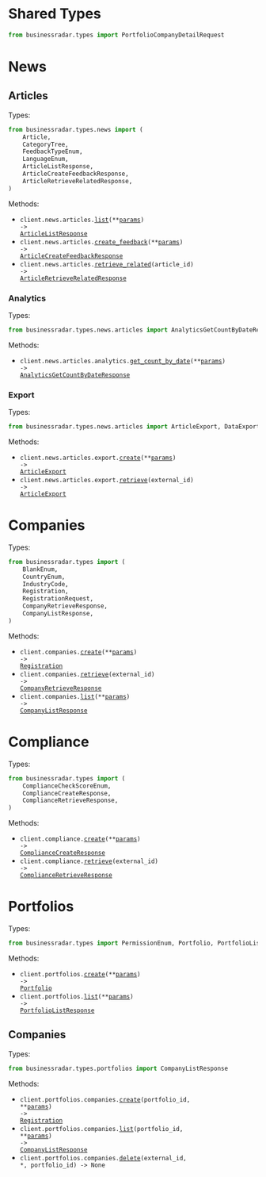 # Shared Types

```python
from businessradar.types import PortfolioCompanyDetailRequest
```

# News

## Articles

Types:

```python
from businessradar.types.news import (
    Article,
    CategoryTree,
    FeedbackTypeEnum,
    LanguageEnum,
    ArticleListResponse,
    ArticleCreateFeedbackResponse,
    ArticleRetrieveRelatedResponse,
)
```

Methods:

- <code title="get /ext/v3/articles">client.news.articles.<a href="./src/businessradar/resources/news/articles/articles.py">list</a>(\*\*<a href="src/businessradar/types/news/article_list_params.py">params</a>) -> <a href="./src/businessradar/types/news/article_list_response.py">ArticleListResponse</a></code>
- <code title="post /ext/v3/articles/feedback/">client.news.articles.<a href="./src/businessradar/resources/news/articles/articles.py">create_feedback</a>(\*\*<a href="src/businessradar/types/news/article_create_feedback_params.py">params</a>) -> <a href="./src/businessradar/types/news/article_create_feedback_response.py">ArticleCreateFeedbackResponse</a></code>
- <code title="get /ext/v3/articles/{article_id}/related/">client.news.articles.<a href="./src/businessradar/resources/news/articles/articles.py">retrieve_related</a>(article_id) -> <a href="./src/businessradar/types/news/article_retrieve_related_response.py">ArticleRetrieveRelatedResponse</a></code>

### Analytics

Types:

```python
from businessradar.types.news.articles import AnalyticsGetCountByDateResponse
```

Methods:

- <code title="get /ext/v3/articles/analytics/dates/">client.news.articles.analytics.<a href="./src/businessradar/resources/news/articles/analytics.py">get_count_by_date</a>(\*\*<a href="src/businessradar/types/news/articles/analytics_get_count_by_date_params.py">params</a>) -> <a href="./src/businessradar/types/news/articles/analytics_get_count_by_date_response.py">AnalyticsGetCountByDateResponse</a></code>

### Export

Types:

```python
from businessradar.types.news.articles import ArticleExport, DataExportFileType, MediaTypeEnum
```

Methods:

- <code title="post /ext/v3/articles/export/">client.news.articles.export.<a href="./src/businessradar/resources/news/articles/export.py">create</a>(\*\*<a href="src/businessradar/types/news/articles/export_create_params.py">params</a>) -> <a href="./src/businessradar/types/news/articles/article_export.py">ArticleExport</a></code>
- <code title="get /ext/v3/articles/export/{external_id}">client.news.articles.export.<a href="./src/businessradar/resources/news/articles/export.py">retrieve</a>(external_id) -> <a href="./src/businessradar/types/news/articles/article_export.py">ArticleExport</a></code>

# Companies

Types:

```python
from businessradar.types import (
    BlankEnum,
    CountryEnum,
    IndustryCode,
    Registration,
    RegistrationRequest,
    CompanyRetrieveResponse,
    CompanyListResponse,
)
```

Methods:

- <code title="post /ext/v3/companies">client.companies.<a href="./src/businessradar/resources/companies.py">create</a>(\*\*<a href="src/businessradar/types/company_create_params.py">params</a>) -> <a href="./src/businessradar/types/registration.py">Registration</a></code>
- <code title="get /ext/v3/companies/{external_id}">client.companies.<a href="./src/businessradar/resources/companies.py">retrieve</a>(external_id) -> <a href="./src/businessradar/types/company_retrieve_response.py">CompanyRetrieveResponse</a></code>
- <code title="get /ext/v3/companies">client.companies.<a href="./src/businessradar/resources/companies.py">list</a>(\*\*<a href="src/businessradar/types/company_list_params.py">params</a>) -> <a href="./src/businessradar/types/company_list_response.py">CompanyListResponse</a></code>

# Compliance

Types:

```python
from businessradar.types import (
    ComplianceCheckScoreEnum,
    ComplianceCreateResponse,
    ComplianceRetrieveResponse,
)
```

Methods:

- <code title="post /ext/v3/compliance">client.compliance.<a href="./src/businessradar/resources/compliance.py">create</a>(\*\*<a href="src/businessradar/types/compliance_create_params.py">params</a>) -> <a href="./src/businessradar/types/compliance_create_response.py">ComplianceCreateResponse</a></code>
- <code title="get /ext/v3/compliance/{external_id}">client.compliance.<a href="./src/businessradar/resources/compliance.py">retrieve</a>(external_id) -> <a href="./src/businessradar/types/compliance_retrieve_response.py">ComplianceRetrieveResponse</a></code>

# Portfolios

Types:

```python
from businessradar.types import PermissionEnum, Portfolio, PortfolioListResponse
```

Methods:

- <code title="post /ext/v3/portfolios">client.portfolios.<a href="./src/businessradar/resources/portfolios/portfolios.py">create</a>(\*\*<a href="src/businessradar/types/portfolio_create_params.py">params</a>) -> <a href="./src/businessradar/types/portfolio.py">Portfolio</a></code>
- <code title="get /ext/v3/portfolios">client.portfolios.<a href="./src/businessradar/resources/portfolios/portfolios.py">list</a>(\*\*<a href="src/businessradar/types/portfolio_list_params.py">params</a>) -> <a href="./src/businessradar/types/portfolio_list_response.py">PortfolioListResponse</a></code>

## Companies

Types:

```python
from businessradar.types.portfolios import CompanyListResponse
```

Methods:

- <code title="post /ext/v3/portfolios/{portfolio_id}/companies">client.portfolios.companies.<a href="./src/businessradar/resources/portfolios/companies.py">create</a>(portfolio_id, \*\*<a href="src/businessradar/types/portfolios/company_create_params.py">params</a>) -> <a href="./src/businessradar/types/registration.py">Registration</a></code>
- <code title="get /ext/v3/portfolios/{portfolio_id}/companies">client.portfolios.companies.<a href="./src/businessradar/resources/portfolios/companies.py">list</a>(portfolio_id, \*\*<a href="src/businessradar/types/portfolios/company_list_params.py">params</a>) -> <a href="./src/businessradar/types/portfolios/company_list_response.py">CompanyListResponse</a></code>
- <code title="delete /ext/v3/portfolios/{portfolio_id}/companies/{external_id}">client.portfolios.companies.<a href="./src/businessradar/resources/portfolios/companies.py">delete</a>(external_id, \*, portfolio_id) -> None</code>
